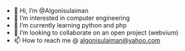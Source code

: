 - 👋 Hi, I’m @Algonisulaiman
- 👀 I’m interested in computer engineering
- 🌱 I’m currently learning python and php
- 💞️ I’m looking to collaborate on an open project (webvium)
- 📫 How to reach me @ algonisulaiman@yahoo.com

<!---
Algonisulaiman/Algonisulaiman is a ✨ special ✨ repository because its `README.md` (this file) appears on your GitHub profile.
You can click the Preview link to take a look at your changes.
--->
